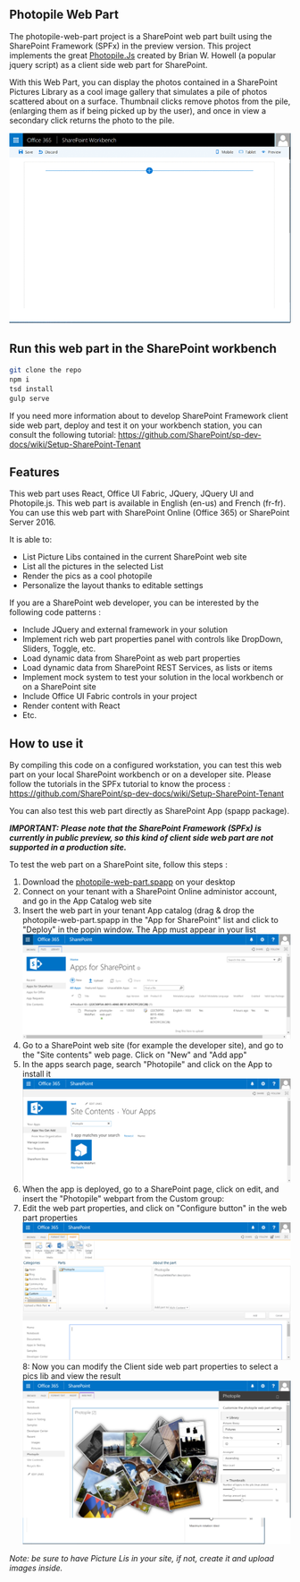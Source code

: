 ## Photopile Web Part

The photopile-web-part project is a SharePoint web part built using the SharePoint Framework (SPFx) in the preview version.
This project implements the great [Photopile.Js](https://github.com/bigbhowell/Photopile-JS) created by Brian W. Howell
(a popular jquery script) as a client side web part for SharePoint.

With this Web Part, you can display the photos contained in a SharePoint Pictures Library as a cool image gallery that
simulates a pile of photos scattered about on a surface. Thumbnail clicks remove photos from the pile,
(enlarging them as if being picked up by the user), and once in  view a secondary click returns the photo to the pile.

![Photpile Web Part displayed in SharePoint Workbench](./assets/photopileoverview.gif)

## Run this web part in the SharePoint workbench

```bash
git clone the repo
npm i
tsd install
gulp serve
```

If you need more information about to develop SharePoint Framework client side web part, deploy and test it on your workbench
station, you can consult the following tutorial: https://github.com/SharePoint/sp-dev-docs/wiki/Setup-SharePoint-Tenant

## Features

This web part uses React, Office UI Fabric, JQuery, JQuery UI and Photopile.js. This web part is available in English (en-us)
and French (fr-fr). You can use this web part with SharePoint Online (Office 365) or SharePoint Server 2016.

It is able to:
* List Picture Libs contained in the current SharePoint web site
* List all the pictures in the selected List
* Render the pics as a cool photopile
* Personalize the layout thanks to editable settings

If you are a SharePoint web developer, you can be interested by the following code patterns :
* Include JQuery and external framework in your solution
* Implement rich web part properties panel with controls like DropDown, Sliders, Toggle, etc.
* Load dynamic data from SharePoint as web part properties
* Load dynamic data from SharePoint REST Services, as lists or items
* Implement mock system to test your solution in the local workbench or on a SharePoint site
* Include Office UI Fabric controls in your project
* Render content with React
* Etc.

## How to use it

By compiling this code on a configured workstation, you can test this web part on your local SharePoint workbench
or on a developer site. Please follow the tutorials in the SPFx tutorial to know the process : https://github.com/SharePoint/sp-dev-docs/wiki/Setup-SharePoint-Tenant

You can also test this web part directly as SharePoint App (spapp package).

_**IMPORTANT: Please note that the SharePoint Framework (SPFx) is currently in public preview, so this kind of client side web part are not supported in a production site.**_

To test the web part on a SharePoint site, follow this steps :

1. Download the [photopile-web-part.spapp](./sharepoint/photopile-web-part.spapp) on your desktop
2. Connect on your tenant with a SharePoint Online administor account, and go in the App Catalog web site
3. Insert the web part in your tenant App catalog (drag & drop the photopile-web-part.spapp in the "App for SharePoint" list and click to "Deploy" in the popin window. The App must appear in your list
![Photopile App in the App Catalog](./assets/tutorial-add-spapp-01.png)
4. Go to a SharePoint web site (for example the developer site), and go to the "Site contents" web page. Click on "New" and "Add app"
5. In the apps search page, search "Photopile" and click on the App to install it
![Add the web part](./assets/tutorial-add-spapp-02.png)
6. When the app is deployed, go to a SharePoint page, click on edit, and insert the "Photopile" webpart from the Custom group:
7. Edit the web part properties, and click on "Configure button" in the web part properties
![Configure the web part](./assets/tutorial-add-spapp-03.png)
8: Now you can modify the Client side web part properties to select a pics lib and view the result
![Photpile Web Part properties panel](./assets/tutorial-add-spapp-04.png)

_Note: be sure to have Picture Lis in your site, if not, create it and upload images inside._


